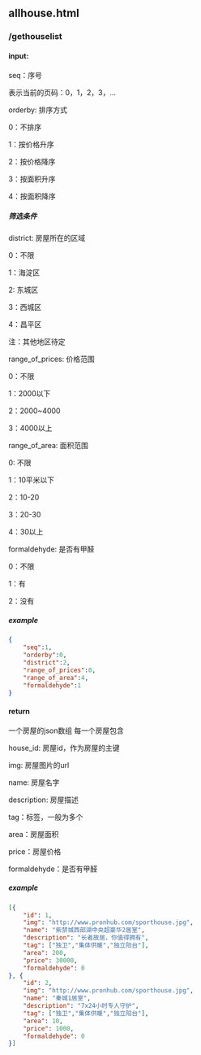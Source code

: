 ## allhouse.html

### /gethouselist

#### input:

seq：序号

表示当前的页码：0，1，2，3，...

orderby: 排序方式

0：不排序

1：按价格升序

2：按价格降序

3：按面积升序

4：按面积降序

##### 筛选条件

district: 房屋所在的区域

0：不限

1：海淀区

2: 东城区

3：西城区

4：昌平区

注：其他地区待定

range_of_prices: 价格范围

0：不限

1：2000以下

2：2000~4000

3：4000以上

range_of_area: 面积范围

0: 不限

1：10平米以下

2：10-20

3：20-30

4：30以上

formaldehyde: 是否有甲醛

0：不限

1：有

2：没有

##### example

```json
{
    "seq":1,
    "orderby":0,
    "district":2,
    "range_of_prices":0,
    "range_of_area":4,
    "formaldehyde":1
}
```

#### return

一个房屋的json数组
每一个房屋包含

house_id: 房屋id，作为房屋的主键

img: 房屋图片的url

name: 房屋名字

description: 房屋描述

tag：标签，一般为多个

area：房屋面积

price：房屋价格

formaldehyde：是否有甲醛

##### example

```json
[{
    "id": 1,
    "img": "http://www.pronhub.com/sporthouse.jpg",
    "name": "紫禁城西部湖中央超豪华2居室",
    "description": "长者故居，你值得拥有",
    "tag": ["独卫","集体供暖","独立阳台"],
    "area": 200,
    "price": 30000,
    "formaldehyde": 0
}, {
    "id": 2,
    "img": "http://www.pronhub.com/sporthouse.jpg",
    "name": "秦城1居室",
    "description": "7x24小时专人守护",
    "tag": ["独卫","集体供暖","独立阳台"],
    "area": 10,
    "price": 1000,
    "formaldehyde": 0
}]
```